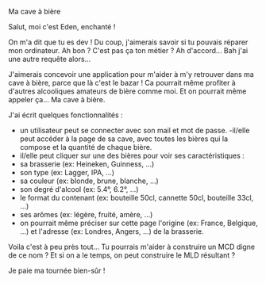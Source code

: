 Ma cave à bière

Salut, moi c'est Eden, enchanté !

On m'a dit que tu es dev ! Du coup, j'aimerais savoir si tu pouvais réparer mon ordinateur. Ah bon ? C'est pas ça ton métier ? Ah d'accord... Bah j'ai une autre requête alors...

J'aimerais concevoir une application pour m'aider à m'y retrouver dans ma cave à bière, parce que là c'est le bazar ! Ca pourrait même profiter à d'autres alcooliques amateurs de bière comme moi. Et on pourrait même appeler ça... Ma cave à bière.

J'ai écrit quelques fonctionnalités :

- un utilisateur peut se connecter avec son mail et mot de passe.
-il/elle peut accéder à la page de sa cave, avec toutes les bières qui la compose et la quantité de chaque bière.
- il/elle peut cliquer sur une des bières pour voir ses caractéristiques :
- sa brasserie (ex: Heineken, Guinness, ...)
- son type (ex: Lagger, IPA, ...)
- sa couleur (ex: blonde, brune, blanche, ...)
- son degré d'alcool (ex: 5.4°, 6.2°, ...)
- le format du contenant (ex: bouteille 50cl, cannette 50cl, bouteille 33cl, ...)
- ses arômes (ex: légère, fruité, amère, ...)
- on pourrait même préciser sur cette page l'origine (ex: France, Belgique, ...) et l'adresse (ex: Londres, Angers, ...) de la brasserie.

Voila c'est à peu près tout... Tu pourrais m'aider à construire un MCD digne de ce nom ? Et si on a le temps, on peut construire le MLD résultant ?

Je paie ma tournée bien-sûr !
